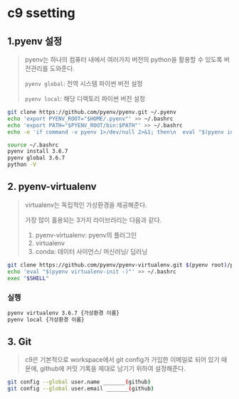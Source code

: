 # c9 ssetting

## 1.pyenv 설정



> pyenv는 하나의 컴퓨터 내에서 여러가지 버전의 python을 활용할 수 있도록 버전관리를 도와준다.
>
> `pyenv global`: 전역 시스템 파이썬 버전 설정
>
> `pyenv local`: 해당 디렉토리 파이썬 버전 설정

```bash
git clone https://github.com/pyenv/pyenv.git ~/.pyenv
echo 'export PYENV_ROOT="$HOME/.pyenv"' >> ~/.bashrc
echo 'export PATH="$PYENV_ROOT/bin:$PATH"' >> ~/.bashrc
echo -e 'if command -v pyenv 1>/dev/null 2>&1; then\n  eval "$(pyenv init -)"\nfi' >> ~/.bashrc

source ~/.bashrc
pyenv install 3.6.7
pyenv global 3.6.7
python -V
```





## 2. pyenv-virtualenv

> virtualenv는 독립적인 가상환경을 제공해준다.
>
> 가장 많이 홀용되는 3가지 라이브러리는 다음과 같다.
>
> 1. pyenv-virtualenv: pyenv의 플러그인
> 2. virtualenv
> 3. conda: 데이터 사이언스/ 머신러닝/ 딥러닝

```bash
git clone https://github.com/pyenv/pyenv-virtualenv.git $(pyenv root)/plugins/pyenv-virtualenv
echo 'eval "$(pyenv virtualenv-init -)"' >> ~/.bashrc
exec "$SHELL"
```



### 실행

```bash
pyenv virtualenv 3.6.7 {가상환경 이름}
pyenv local {가상환경 이름}
```





## 3. Git

> c9은 기본적으로 workspace에서 git config가 가입한 이메일로 되어 있기 때문에, github에 커밋 기록을 제대로 남기기 위하여 설정해준다.

```bash
git config --global user.name _______(github)
git config --global user.email _______(github)
```

